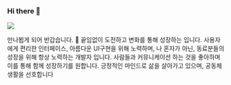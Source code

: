 ### Hi there 👋
  
<a href="https://hits.seeyoufarm.com"><img src="https://hits.seeyoufarm.com/api/count/incr/badge.svg?url=https%3A%2F%2Fgithub.com%2FBinveloper&count_bg=%2379C83D&title_bg=%23555555&icon=&icon_color=%23E7E7E7&title=hits&edge_flat=false" style="align-center"/></a>
  
만나뵙게 되어 반갑습니다. 👋
끝임없이 도전하고 변화를 통해 성장하는 입니다.
사용자에게 편리한 인터페이스, 아름다운 UI구현을 위해 노력하며,
나 혼자가 아닌, 동료분들의 성장을 위해 항상 노력하는 개발자 입니다.
사람들과 커뮤니케이션 하는 것을 좋아하며 이를 통해 함께 성장하기를 원합니다.
긍정적인 마인드로 삶을 살아가고 있으며, 공동체 생활을 선호합니다
